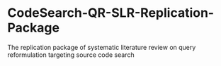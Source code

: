 # CodeSearch-QR-SLR-Replication-Package
The replication package of systematic literature review on query reformulation targeting source code search
